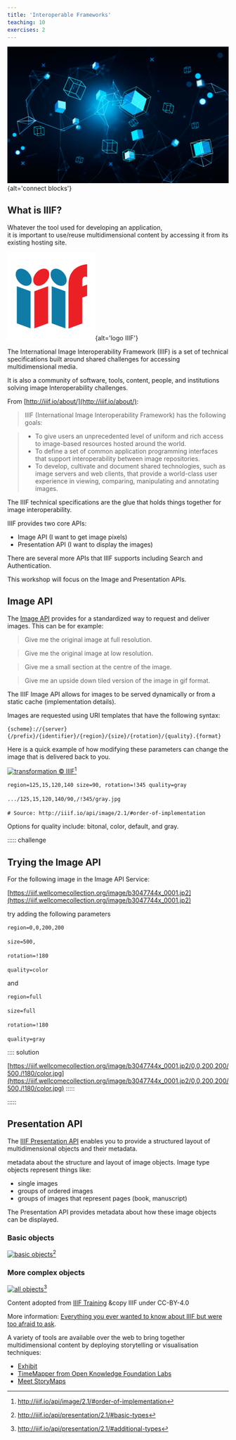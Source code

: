 ```yaml
---
title: 'Interoperable Frameworks'
teaching: 10
exercises: 2
---
```


![&copy; ImageFlow from AdobeStock](fig/AdobeStock_507575662.jpeg){alt='connect blocks'}


## What is IIIF?
Whatever the tool used for developing an application,  
it is important to use/reuse multidimensional content by accessing 
it from its existing hosting site.

![&copy; IIIF](fig/International_Image_Interoperability_Framework_logo.png){alt='logo IIIF'}


The International Image Interoperability Framework (IIIF) is a set of technical 
specifications built around shared challenges for accessing multidimensional media.


It is also a community of software, tools, content, people, and 
institutions solving image Interoperability challenges.

From [http://iiif.io/about/](http://iiif.io/about/):
> IIIF (International Image Interoperability Framework) has the following goals:

  > - To give users an unprecedented level of uniform and rich access to image-based resources hosted around the world.
  > - To define a set of common application programming interfaces that support interoperability between image repositories.
  > - To develop, cultivate and document shared technologies, such as image servers and web clients, that provide a world-class user experience in viewing, comparing, manipulating and annotating images.
  
The IIIF technical specifications are the glue that holds things together for image interoperability.

IIIF provides two core APIs:
 
 - Image API (I want to get image pixels)
 - Presentation API (I want to display the images)
 
There are several more APIs that IIIF supports including Search and Authentication. 

This workshop will focus on the Image and Presentation APIs.


## Image API

The [Image API](http://iiif.io/api/image/2.1/) provides 
for a standardized way to request and deliver 
images. This can be for example:

> Give me the original image at full resolution.

> Give me the original image at low resolution.

> Give me a small section at the centre of the image.

> Give me an upside down tiled version of the image in gif format. 

The IIIF Image API allows for 
images to be served dynamically or from a 
static cache (implementation details).

Images are requested using URI templates that have the following syntax:

```
{scheme}://{server}{/prefix}/{identifier}/{region}/{size}/{rotation}/{quality}.{format}
``` 

Here is a quick example of how modifying these parameters 
can change the image that is delivered back to you.

[![transformation &copy; IIIF](transformation.png)](http://iiif.io/api/image/2.1/#order-of-implementation)[^1]
```
region=125,15,120,140 size=90, rotation=!345 quality=gray

.../125,15,120,140/90,/!345/gray.jpg

# Source: http://iiif.io/api/image/2.1/#order-of-implementation
```

Options for quality include: bitonal, color, default, and gray.

::::: challenge

## Trying the Image API


For the following image in the Image API Service:

[https://iiif.wellcomecollection.org/image/b3047744x_0001.jp2](https://iiif.wellcomecollection.org/image/b3047744x_0001.jp2)

try adding the following parameters

```
region=0,0,200,200 

size=500,

rotation=!180 

quality=color

```

and 

```
region=full 

size=full 

rotation=!180 

quality=gray

```

:::: solution

[https://iiif.wellcomecollection.org/image/b3047744x_0001.jp2/0,0,200,200/500,/!180/color.jpg](https://iiif.wellcomecollection.org/image/b3047744x_0001.jp2/0,0,200,200/500,/!180/color.jpg)
:::::

:::::

## Presentation API

The [IIIF Presentation API](http://iiif.io/api/presentation/2.1/) 
enables you to provide a structured layout of multidimensional
objects and their metadata.

metadata about the structure and layout of 
image objects. Image type objects represent things like:
 - single images
 - groups of ordered images
 - groups of images that represent pages (book, manuscript)
 
The Presentation API provides metadata about how these image objects can be displayed.

### Basic objects
[![basic objects](https://github.com/IIIF/training/tree/master/intro-to-iiif/images/objects.png)](http://iiif.io/api/presentation/2.1/#basic-types)[^2]

### More complex objects
[![all objects](https://github.com/IIIF/training/tree/master/intro-to-iiif/images/objects-all.png)](http://iiif.io/api/presentation/2.1/#additional-types)[^3]

[^1]: http://iiif.io/api/image/2.1/#order-of-implementation
[^2]: http://iiif.io/api/presentation/2.1/#basic-types
[^3]: http://iiif.io/api/presentation/2.1/#additional-types

Content adopted from [IIIF Training](https://training.iiif.io/) &copy IIIF under CC-BY-4.0 

More information: [Everything you ever wanted to know about IIIF but were too afraid to ask](https://www.slideshare.net/Cogapp/everything-you-ever-wanted-to-know-about-iiif-but-were-too-afraid-to-ask).


A variety of tools are available over the web to bring together multidimensional content
by deploying storytelling or visualisation techniques:



- [Exhibit](https://www.exhibit.so/)
- [TimeMapper from Open Knowledge Foundation Labs]( https://timemapper.okfnlabs.org/)
- [Meet StoryMaps](https://storymaps.com/)

